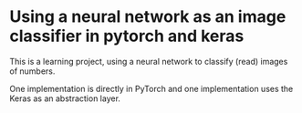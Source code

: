 # Using a neural network as an image classifier in pytorch and keras

This is a learning project, using a neural network to classify (read) images of numbers.

One implementation is directly in PyTorch and one implementation uses the Keras as an abstraction layer.
